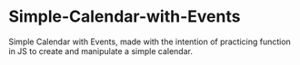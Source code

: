 # Simple-Calendar-with-Events
Simple Calendar with Events, made with the intention of practicing function in JS to create and manipulate a simple calendar.
